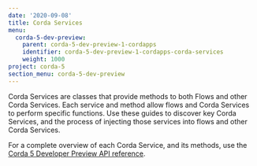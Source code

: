 ```yaml
---
date: '2020-09-08'
title: Corda Services
menu:
  corda-5-dev-preview:
    parent: corda-5-dev-preview-1-cordapps
    identifier: corda-5-dev-preview-1-cordapps-corda-services
    weight: 1000
project: corda-5
section_menu: corda-5-dev-preview
---
```



Corda Services are classes that provide methods to both Flows and other Corda Services. Each service and method allow flows and Corda Services to perform specific functions. Use these guides to discover key Corda Services, and the process of injecting those services into flows and other Corda Services.

For a complete overview of each Corda Service, and its methods, use the [Corda 5 Developer Preview API reference](../api/corda-5-dev-preview.html).
